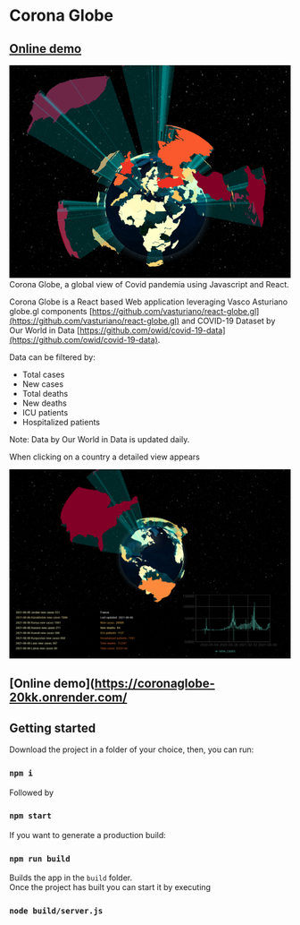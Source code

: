 # Corona Globe

## [Online demo](https://coronaglobe-20kk.onrender.com/)

![Corona Globe](/project-images/polygons.png)
Corona Globe, a global view of Covid pandemia using Javascript and React.

Corona Globe is a React based Web application leveraging Vasco Asturiano globe.gl components [https://github.com/vasturiano/react-globe.gl](https://github.com/vasturiano/react-globe.gl) and COVID-19 Dataset by Our World in Data [https://github.com/owid/covid-19-data](https://github.com/owid/covid-19-data).

Data can be filtered by:

* Total cases
* New cases
* Total deaths
* New deaths
* ICU patients
* Hospitalized patients

Note: Data by Our World in Data is updated daily.

When clicking on a country a detailed view appears

![Detailed view](/project-images/detailedview.png)
## [Online demo](https://coronaglobe-20kk.onrender.com/

## Getting started

Download the project in a folder of your choice, then, you can run:

### `npm i`

Followed by 

### `npm start`

If you want to generate a production build:

### `npm run build`

Builds the app in the `build` folder.\
Once the project has built you can start it by executing

### `node build/server.js`
